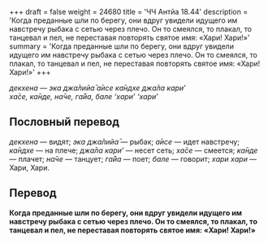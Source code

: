+++
draft = false
weight = 24680
title = 'ЧЧ Антйа 18.44'
description = 'Когда преданные шли по берегу, они вдруг увидели идущего им навстречу рыбака с сетью через плечо. Он то смеялся, то плакал, то танцевал и пел, не переставая повторять святое имя: «Хари! Хари!»'
summary = 'Когда преданные шли по берегу, они вдруг увидели идущего им навстречу рыбака с сетью через плечо. Он то смеялся, то плакал, то танцевал и пел, не переставая повторять святое имя: «Хари! Хари!»'
+++

_декхена — эка джа̄лийа̄ а̄исе ка̄ндхе джа̄ла кари’  
ха̄се, ка̄нде, на̄че, га̄йа, бале ‘хари’ ‘хари’_

## Пословный перевод

_декхена_ — видят; _эка_ _джа̄лийа̄_ — рыбак; _а̄исе_ — идет навстречу; _ка̄ндхе_ — на плече; _джа̄ла_ _кари’_ — несет сеть; _ха̄се_ — смеется; _ка̄нде_ — плачет; _на̄че_ — танцует; _га̄йа_ — поет; _бале_ — говорит; _хари_ _хари_ — Хари, Хари.

## Перевод

**Когда преданные шли по берегу, они вдруг увидели идущего им навстречу рыбака с сетью через плечо. Он то смеялся, то плакал, то танцевал и пел, не переставая повторять святое имя: «Хари! Хари!»**

